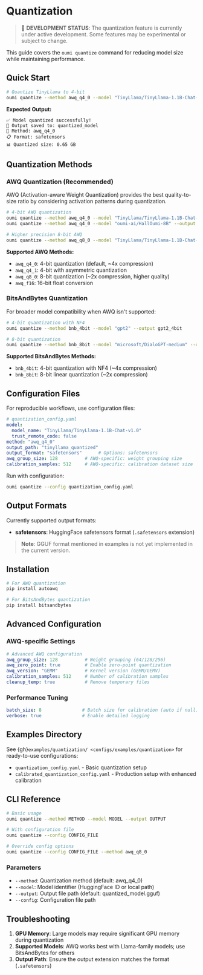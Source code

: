 # Quantization

> 🚧 **DEVELOPMENT STATUS**: The quantization feature is currently under active development. Some features may be experimental or subject to change.

This guide covers the `oumi quantize` command for reducing model size while maintaining performance.

## Quick Start

```bash
# Quantize TinyLlama to 4-bit
oumi quantize --method awq_q4_0 --model "TinyLlama/TinyLlama-1.1B-Chat-v1.0" --output quantized_model
```

**Expected Output:**

```
✅ Model quantized successfully!
📁 Output saved to: quantized_model
🔧 Method: awq_q4_0
📋 Format: safetensors
📊 Quantized size: 0.65 GB
```

## Quantization Methods

### AWQ Quantization (Recommended)

AWQ (Activation-aware Weight Quantization) provides the best quality-to-size ratio by considering activation patterns during quantization.

```bash
# 4-bit AWQ quantization
oumi quantize --method awq_q4_0 --model "TinyLlama/TinyLlama-1.1B-Chat-v1.0" --output tinyllama_awq4bit
oumi quantize --method awq_q4_0 --model "oumi-ai/HallOumi-8B" --output halloumi_awq4bit

# Higher precision 8-bit AWQ
oumi quantize --method awq_q8_0 --model "TinyLlama/TinyLlama-1.1B-Chat-v1.0" --output tinyllama_awq8bit
```

**Supported AWQ Methods:**

- `awq_q4_0`: 4-bit quantization (default, ~4x compression)
- `awq_q4_1`: 4-bit with asymmetric quantization
- `awq_q8_0`: 8-bit quantization (~2x compression, higher quality)
- `awq_f16`: 16-bit float conversion

### BitsAndBytes Quantization

For broader model compatibility when AWQ isn't supported:

```bash
# 4-bit quantization with NF4
oumi quantize --method bnb_4bit --model "gpt2" --output gpt2_4bit

# 8-bit quantization
oumi quantize --method bnb_8bit --model "microsoft/DialoGPT-medium" --output dialogpt_8bit
```

**Supported BitsAndBytes Methods:**

- `bnb_4bit`: 4-bit quantization with NF4 (~4x compression)
- `bnb_8bit`: 8-bit linear quantization (~2x compression)

## Configuration Files

For reproducible workflows, use configuration files:

```yaml
# quantization_config.yaml
model:
  model_name: "TinyLlama/TinyLlama-1.1B-Chat-v1.0"
  trust_remote_code: false
method: "awq_q4_0"
output_path: "tinyllama_quantized"
output_format: "safetensors"      # Options: safetensors
awq_group_size: 128          # AWQ-specific: weight grouping size
calibration_samples: 512     # AWQ-specific: calibration dataset size
```

Run with configuration:

```bash
oumi quantize --config quantization_config.yaml
```

## Output Formats

Currently supported output formats:

- **safetensors**: HuggingFace safetensors format (`.safetensors` extension)

> **Note**: GGUF format mentioned in examples is not yet implemented in the current version.

## Installation

```bash
# For AWQ quantization
pip install autoawq

# For BitsAndBytes quantization
pip install bitsandbytes
```

## Advanced Configuration

### AWQ-specific Settings

```yaml
# Advanced AWQ configuration
awq_group_size: 128          # Weight grouping (64/128/256)
awq_zero_point: true         # Enable zero-point quantization
awq_version: "GEMM"          # Kernel version (GEMM/GEMV)
calibration_samples: 512     # Number of calibration samples
cleanup_temp: true           # Remove temporary files
```

### Performance Tuning

```yaml
batch_size: 8               # Batch size for calibration (auto if null)
verbose: true               # Enable detailed logging
```

## Examples Directory

See {gh}`examples/quantization/ <configs/examples/quantization>` for ready-to-use configurations:

- `quantization_config.yaml` - Basic quantization setup
- `calibrated_quantization_config.yaml` - Production setup with enhanced calibration

## CLI Reference

```bash
# Basic usage
oumi quantize --method METHOD --model MODEL --output OUTPUT

# With configuration file
oumi quantize --config CONFIG_FILE

# Override config options
oumi quantize --config CONFIG_FILE --method awq_q8_0
```

### Parameters

- `--method`: Quantization method (default: awq_q4_0)
- `--model`: Model identifier (HuggingFace ID or local path)
- `--output`: Output file path (default: quantized_model.gguf)
- `--config`: Configuration file path

## Troubleshooting

1. **GPU Memory**: Large models may require significant GPU memory during quantization
2. **Supported Models**: AWQ works best with Llama-family models; use BitsAndBytes for others
3. **Output Path**: Ensure the output extension matches the format (`.safetensors`)
